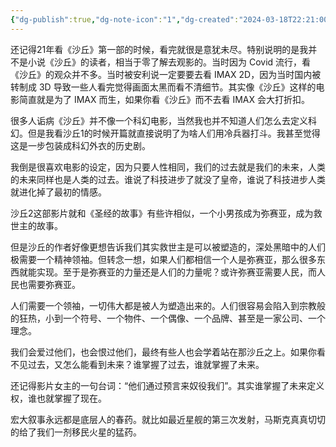 ```yaml
---
{"dg-publish":true,"dg-note-icon":"1","dg-created":"2024-03-18T22:21:00","dg-updated":"2024-03-18T22:21:00","tags":["movie","dune"],"dg-path":"观影/沙丘2影评.md","permalink":"/观影/沙丘2影评/","dgPassFrontmatter":true,"noteIcon":"1","created":"2024-03-18T22:21:00","updated":"2024-03-18T22:21:00"}
---
```


还记得21年看《沙丘》第一部的时候，看完就很是意犹未尽。特别说明的是我并不是小说《沙丘》的读者，相当于零了解去观影的。当时因为 Covid 流行，看《沙丘》的观众并不多。当时被安利说一定要要去看 IMAX 2D，因为当时国内被转制成 3D 导致一些人看完觉得画面太黑而看不清细节。其实像《沙丘》这样的电影简直就是为了 IMAX 而生，如果你看《沙丘》而不去看 IMAX 会大打折扣。

很多人诟病《沙丘》并不像一个科幻电影，当然我也并不知道人们怎么去定义科幻。但是我看沙丘1的时候开篇就直接说明了为啥人们用冷兵器打斗。我甚至觉得这是一步包装成科幻外衣的历史剧。

我倒是很喜欢电影的设定，因为只要人性相同，我们的过去就是我们的未来，人类的未来同样也是人类的过去。谁说了科技进步了就没了皇帝，谁说了科技进步人类就进化掉了最初的情感。

沙丘2这部影片就和《圣经的故事》有些许相似，一个小男孩成为弥赛亚，成为救世主的故事。

但是沙丘的作者好像更想告诉我们其实救世主是可以被塑造的，深处黑暗中的人们极需要一个精神领袖。但转念一想，如果人们都相信一个人是弥赛亚，那么很多东西就能实现。至于是弥赛亚的力量还是人们的力量呢？或许弥赛亚需要人民，而人民也需要弥赛亚。

人们需要一个领袖，一切伟大都是被人为塑造出来的。人们很容易会陷入到宗教般的狂热，小到一个符号、一个物件、一个偶像、一个品牌、甚至是一家公司、一个理念。

我们会爱过他们，也会恨过他们，最终有些人也会学着站在那沙丘之上。如果你看不见过去，又怎么能看到未来？谁掌握了过去，谁就掌握了未来。

还记得影片女主的一句台词：“他们通过预言来奴役我们”。其实谁掌握了未来定义权，谁也就掌握了现在。

宏大叙事永远都是底层人的春药。就比如最近星舰的第三次发射，马斯克真真切切的给了我们一剂移民火星的猛药。

